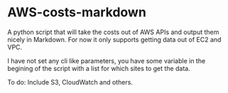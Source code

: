 # AWS-costs-markdown
A python script that will take the costs out of AWS APIs and output them nicely in Markdown.
For now it only supports getting data out of EC2 and VPC.

I have not set any cli like parameters, you have some variable in the begining of the script with a list for which sites to get the data.


To do:
Include S3, CloudWatch and others.

